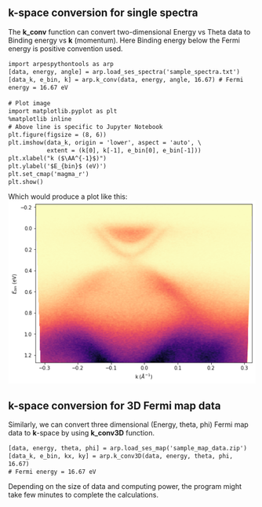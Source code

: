 ## k-space conversion for single spectra
The **k_conv** function can convert two-dimensional Energy vs Theta data to Binding energy vs **k** (momentum). Here Binding energy below the Fermi energy is positive convention used.

    import arpespythontools as arp  
    [data, energy, angle] = arp.load_ses_spectra('sample_spectra.txt')
    [data_k, e_bin, k] = arp.k_conv(data, energy, angle, 16.67) # Fermi energy = 16.67 eV  

    # Plot image
    import matplotlib.pyplot as plt
    %matplotlib inline
    # Above line is specific to Jupyter Notebook
    plt.figure(figsize = (8, 6))
    plt.imshow(data_k, origin = 'lower', aspect = 'auto', \
               extent = (k[0], k[-1], e_bin[0], e_bin[-1]))
    plt.xlabel("k ($\AA^{-1}$)")
    plt.ylabel('$E_{bin}$ (eV)')
    plt.set_cmap('magma_r')
    plt.show()

Which would produce a plot like this:  
![k-space-image-plot](./img/k-space-image-plot.png)

## k-space conversion for 3D Fermi map data
Similarly, we can convert three dimensional (Energy, theta, phi)  Fermi map data to **k**-space by using **k_conv3D** function.

    [data, energy, theta, phi] = arp.load_ses_map('sample_map_data.zip')
    [data_k, e_bin, kx, ky] = arp.k_conv3D(data, energy, theta, phi, 16.67)
    # Fermi energy = 16.67 eV

Depending on the size of data and computing power, the program might take few minutes to complete the calculations.
